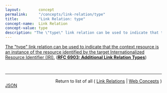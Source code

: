 ```yaml
---
layout:        concept
permalink:     "/concepts/link-relation/type"
title:         "Link Relation: type"
concept-name:  Link Relation
concept-value: type
description: "The \"type\" link relation can be used to indicate that the context resource is an instance of the resource identified by the target Internationalized Resource Identifier (IRI)."
---
```


[The "type" link relation can be used to indicate that the context resource is an instance of the resource identified by the target Internationalized Resource Identifier (IRI).](http://tools.ietf.org/html/rfc6903#section-6 "Read documentation for Link Relation &#34;type&#34;") (**[RFC 6903: Additional Link Relation Types](/specs/IETF/RFC/6903 "This specification defines a number of additional link relation types that can be used for a range of purposes in a variety of applications types.")**)

<br/>
<hr/>

<p style="float : left"><a href="./type.json" title="JSON representing this particular Web Concept value">JSON</a></p>
<p style="text-align: right">Return to list of all ( <a href="../link-relation/">Link Relations</a> | <a href="../">Web Concepts</a> )</p>
